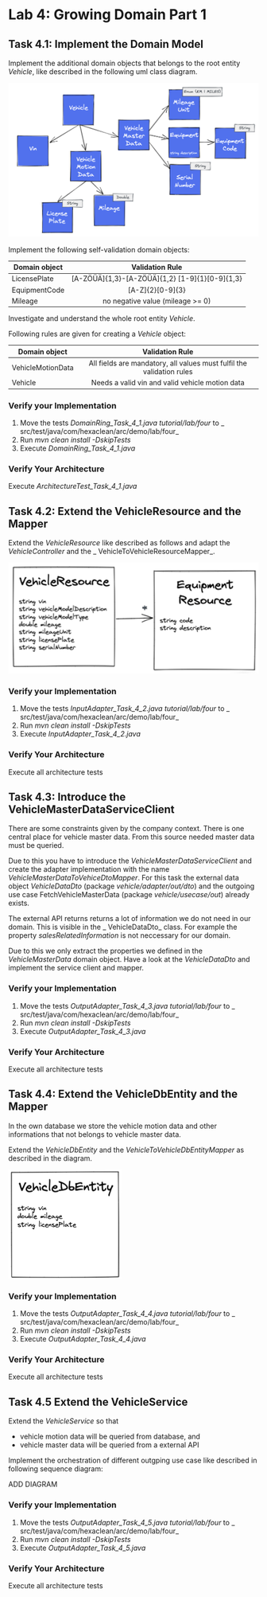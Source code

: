 # Lab 4: Growing Domain Part 1

## Task 4.1: Implement the Domain Model

Implement the additional domain objects that belongs to the root entity _Vehicle_, like described in the following uml
class diagram.

![Vehicle domain model](../img/vehicle-domain-model.png)

Implement the following self-validation domain objects:

| Domain object |               Validation Rule                |
| ------- |:--------------------------------------------:|
|LicensePlate|[A-ZÖÜÄ]{1,3}-[A-ZÖÜÄ]{1,2} [1-9]{1}[0-9]{1,3}| 
|EquipmentCode|               [A-Z]{2}[0-9]{3}               |         
|Mileage|       no negative value (mileage >= 0)       |

Investigate and understand the whole root entity _Vehicle_.

Following rules are given for creating a _Vehicle_ object:

| Domain object | Validation Rule|
| ------------- |:--------------:|
|VehicleMotionData| All fields are mandatory, all values must fulfil the validation rules |
|Vehicle| Needs a valid vin and valid vehicle motion data |

### Verify your Implementation

1. Move the tests _DomainRing_Task_4_1.java_ _tutorial/lab/four_ to _
   src/test/java/com/hexaclean/arc/demo/lab/four_
2. Run _mvn clean install -DskipTests_
3. Execute _DomainRing_Task_4_1.java_

### Verify Your Architecture

Execute _ArchitectureTest_Task_4_1.java_

## Task 4.2: Extend the VehicleResource and the Mapper

Extend the _VehicleResource_ like described as follows and adapt the _VehicleController_ and the _
VehicleToVehicleResourceMapper_.

![Vehicle resource](../img/vehicle-resource.png)

### Verify your Implementation

1. Move the tests _InputAdapter_Task_4_2.java_ _tutorial/lab/four_ to _
   src/test/java/com/hexaclean/arc/demo/lab/four_
2. Run _mvn clean install -DskipTests_
3. Execute _InputAdapter_Task_4_2.java_

### Verify Your Architecture

Execute all architecture tests

## Task 4.3: Introduce the VehicleMasterDataServiceClient

There are some constraints given by the company context. There is one central place for vehicle master data. From this
source needed master data must be queried.

Due to this you have to introduce the _VehicleMasterDataServiceClient_ and create the adapter implementation with the
name _VehicleMasterDataToVehiceDtoMapper_. For this task the external data object _VehicleDataDto_ (package 
_vehicle/adapter/out/dto_) and the outgoing use case FetchVehicleMasterData (package _vehicle/usecase/out_) already
exists.

The external API returns returns a lot of information we do not need in our domain. This is visible in the _
VehicleDataDto_ class. For example the property
_salesRelatedInformation_ is not neccessary for our domain.

Due to this we only extract the properties we defined in the
_VehicleMasterData_ domain object. Have a look at the _VehicleDataDto_ and implement the service client and mapper.

### Verify your Implementation

1. Move the tests _OutputAdapter_Task_4_3.java_ _tutorial/lab/four_ to _
   src/test/java/com/hexaclean/arc/demo/lab/four_
2. Run _mvn clean install -DskipTests_
3. Execute _OutputAdapter_Task_4_3.java_

### Verify Your Architecture

Execute all architecture tests

## Task 4.4: Extend the VehicleDbEntity and the Mapper

In the own database we store the vehicle motion data and other informations that not belongs to vehicle master data.

Extend the _VehicleDbEntity_ and the _VehicleToVehicleDbEntityMapper_ as described in the diagram.

![Vehicle db entity](../img/vehicle-db-entity.png)

### Verify your Implementation

1. Move the tests _OutputAdapter_Task_4_4.java_ _tutorial/lab/four_ to _
   src/test/java/com/hexaclean/arc/demo/lab/four_
2. Run _mvn clean install -DskipTests_
3. Execute _OutputAdapter_Task_4_4.java_

### Verify Your Architecture

Execute all architecture tests

## Task 4.5 Extend the VehicleService

Extend the _VehicleService_ so that

* vehicle motion data will be queried from database, and
* vehicle master data will be queried from a external API

Implement the orchestration of different outgping use case like described in following sequence diagram:

ADD DIAGRAM

### Verify your Implementation

1. Move the tests _OutputAdapter_Task_4_5.java_ _tutorial/lab/four_ to _
   src/test/java/com/hexaclean/arc/demo/lab/four_
2. Run _mvn clean install -DskipTests_
3. Execute _OutputAdapter_Task_4_5.java_

### Verify Your Architecture

Execute all architecture tests
